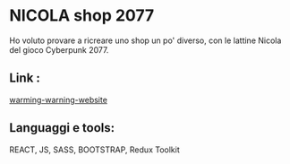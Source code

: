# NICOLA shop 2077

Ho voluto provare a ricreare uno shop un po' diverso, con le lattine Nicola del gioco Cyberpunk 2077.




## Link :

[warming-warning-website](https://splendorous-crostata-b90872.netlify.app/)



## Languaggi e tools:

REACT, JS, SASS, BOOTSTRAP, Redux Toolkit 
